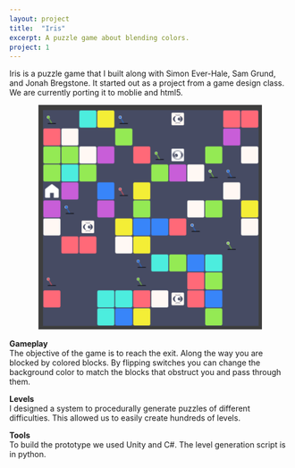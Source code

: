 ```yaml
---
layout: project
title:  "Iris"
excerpt: A puzzle game about blending colors.
project: 1
---
```


Iris is a puzzle game that I built along with Simon Ever-Hale, Sam Grund, and Jonah Bregstone. It started out as a project from a game design class. We are currently porting it to moblie and html5.

<p align="center">
	<img src="/iris-screenshot.png" width = "400"> 
</p>  

**Gameplay**  
The objective of the game is to reach the exit. Along the way you are blocked by colored blocks. By flipping switches you can change the background color to match the blocks that obstruct you and pass through them.   


**Levels**  
I designed a system to procedurally generate puzzles of different difficulties. This allowed us to easily create hundreds of levels.

**Tools**  
To build the prototype we used Unity and C#. The level generation script is in python.

